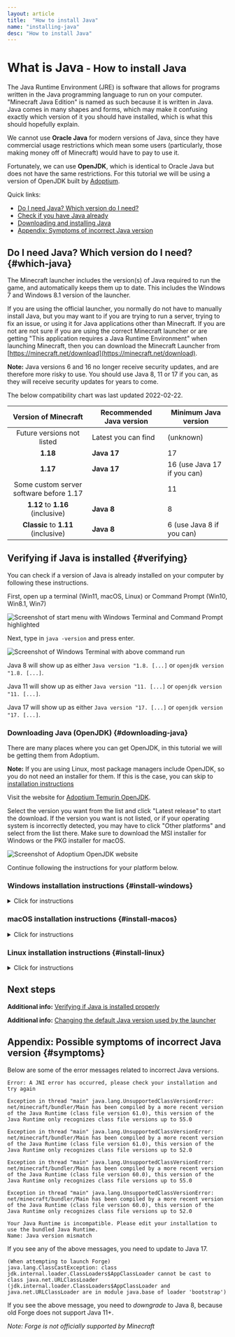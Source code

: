```yaml
---
layout: article
title:  "How to install Java"
name: "installing-java"
desc: "How to install Java"
---
```

# What is Java<small> - How to install Java</small>

The Java Runtime Environment (JRE) is software that allows for programs written in the Java programming language to run on your computer. "Minecraft Java Edition" is named as such because it is written in Java. Java comes in many shapes and forms, which may make it confusing exactly which version of it you should have installed, which is what this should hopefully explain.

We cannot use **Oracle Java** for modern versions of Java, since they have commercial usage restrictions which mean some users (particularly, those making money off of Minecraft) would have to pay to use it.

Fortunately, we can use **OpenJDK**, which is identical to Oracle Java but does not have the same restrictions. For this tutorial we will be using a version of OpenJDK built by [Adoptium](https://adoptium.net).

Quick links:

- [Do I need Java? Which version do I need?](#which-java)
- [Check if you have Java already](#verifying)
- [Downloading and installing Java](#downloading-java)
- [Appendix: Symptoms of incorrect Java version](#symptoms)

## Do I need Java? Which version do I need? {#which-java}

The Minecraft launcher includes the version(s) of Java required to run the game, and automatically keeps them up to date. This includes the Windows 7 and Windows 8.1 version of the launcher.

If you are using the official launcher, you normally do not have to manually install Java, but you may want to if you are trying to run a server, trying to fix an issue, or using it for Java applications other than Minecraft. If you are not are not sure if you are using the correct Minecraft launcher or are getting "This application requires a Java Runtime Environment" when launching Minecraft, then you can download the Minecraft Launcher from [https://minecraft.net/download](https://minecraft.net/download).

**Note:** Java versions 6 and 16 no longer receive security updates, and are therefore more risky to use. You should use Java 8, 11 or 17 if you can, as they will receive security updates for years to come.

The below compatibility chart was last updated 2022-02-22.

| Version of Minecraft | Recommended Java version | Minimum Java version |
|:-:|-|-|
| Future versions not listed | Latest you can find | (unknown) |
| **1.18** | **Java 17** | 17 |
| **1.17** | **Java 17** | 16 (use Java 17 if you can) |
| Some custom server software before 1.17 |  | 11 |
| **1.12** to **1.16** (inclusive) | **Java 8** | 8 |
| **Classic** to **1.11** (inclusive) | **Java 8** | 6 (use Java 8 if you can) |

## Verifying if Java is installed {#verifying}

You can check if a version of Java is already installed on your computer by following these instructions.

First, open up a terminal (Win11, macOS, Linux) or Command Prompt (Win10, Win8.1, Win7)

![Screenshot of start menu with Windows Terminal and Command Prompt highlighted](/static/images/help/installing-java/verifying/verifying-1.jpg)

Next, type in `java -version` and press enter.

![Screenshot of Windows Terminal with above command run](/static/images/help/installing-java/verifying/verifying-2.jpg)

Java 8 will show up as either `Java version "1.8. [...]` or `openjdk version "1.8. [...]`.

Java 11 will show up as either `Java version "11. [...]` or `openjdk version "11. [...]`.

Java 17 will show up as either `Java version "17. [...]` or `openjdk version "17. [...]`.

### Downloading Java (OpenJDK) {#downloading-java}

There are many places where you can get OpenJDK, in this tutorial we will be getting them from Adoptium.

**Note:** If you are using Linux, most package managers include OpenJDK, so you do not need an installer for them. If this is the case, you can skip to [installation instructions](#install-linux)

Visit the website for [Adoptium Temurin OpenJDK](https://adoptium.net).

Select the version you want from the list and click "Latest release" to start the download. If the version you want is not listed, or if your operating system is incorrectly detected, you may have to click "Other platforms" and select from the list there. Make sure to download the MSI installer for Windows or the PKG installer for macOS.

![Screenshot of Adoptium OpenJDK website](/static/images/help/installing-java/adoptium-website.jpg)

Continue following the instructions for your platform below.

### Windows installation instructions {#install-windows}

<details><summary>Click for instructions</summary> {{ "

Run the installer.

![Screenshot of OpenJDK installer in downloads folder](/static/images/help/installing-java/adoptium-windows/openjdk-installer-1.jpg)

Click **Next**

![Screenshot of OpenJDK installer](/static/images/help/installing-java/adoptium-windows/openjdk-installer-2.jpg)

Make sure that both **Add to PATH** and **Set JAVA_HOME variable** are set to **Will be installed on local hard drive**.

This step is especially important if you want to run a server or develop mods!

![Screenshot of OpenJDK installer with JAVA_HOME variable setting selected](/static/images/help/installing-java/adoptium-windows/openjdk-installer-3.jpg)

The screen should look like this before continuing. Click **Next**

![Screenshot of OpenJDK installer](/static/images/help/installing-java/adoptium-windows/openjdk-installer-4.jpg)

Click **Install**

![Screenshot of OpenJDK installer](/static/images/help/installing-java/adoptium-windows/openjdk-installer-5.jpg)

Click **Yes**

![Screenshot of OpenJDK installer with UAC prompt](/static/images/help/installing-java/adoptium-windows/openjdk-installer-6.jpg)

Wait for it to install...

![Screenshot of OpenJDK installer](/static/images/help/installing-java/adoptium-windows/openjdk-installer-7.jpg)

Click **Finish** to exit the installer.

![Screenshot of OpenJDK installer](/static/images/help/installing-java/adoptium-windows/openjdk-installer-8.jpg)

" | markdownify }} </details>

### macOS installation instructions {#install-macos}

<details><summary>Click for instructions</summary> {{ "

Run the installer.

![Screenshot of OpenJDK installer in downloads tray](/static/images/help/installing-java/adoptium-mac/openjdk-installer-1.jpg)

Click **Continue**

![Screenshot of OpenJDK installer](/static/images/help/installing-java/adoptium-mac/openjdk-installer-2.jpg)

Click **Continue**

![Screenshot of OpenJDK installer](/static/images/help/installing-java/adoptium-mac/openjdk-installer-3.jpg)

Click **Continue**

![Screenshot of OpenJDK installer](/static/images/help/installing-java/adoptium-mac/openjdk-installer-4.jpg)

Click **Install**

![Screenshot of OpenJDK installer](/static/images/help/installing-java/adoptium-mac/openjdk-installer-5.jpg)

Enter your Mac password and click **Install Software**

![Screenshot of OpenJDK installer with Mac password prompt](/static/images/help/installing-java/adoptium-mac/openjdk-installer-6.jpg)

Wait for it to finish installing...

![Screenshot of OpenJDK installer](/static/images/help/installing-java/adoptium-mac/openjdk-installer-7.jpg)

Click **Close** to exit the installer.

![Screenshot of OpenJDK installer](/static/images/help/installing-java/adoptium-mac/openjdk-installer-8.jpg)

" | markdownify }} </details>

### Linux installation instructions {#install-linux}

<details><summary>Click for instructions</summary> {{ "

Open a terminal

![KDE menu with terminal selected](/static/images/help/installing-java/linux/install-java-1.jpg)

Install Java with your package manager.

##### Ubuntu/Debian/Pop!\_OS/Linux Mint

Use one of these commands to install Java 17, 11, or 8, respectively:
```
sudo apt install openjdk-17-jdk
sudo apt install openjdk-11-jdk
sudo apt install openjdk-8-jdk
```

There are also PPAs available for Adoptium and other Java distributions.

##### Fedora

Use one of these commands to install Java 17, 11, or 8, respectively:
```
sudo dnf install java-latest-openjdk.x86_64
sudo dnf install java-11-openjdk.x86_64
sudo dnf install java-1.8.0-openjdk.x86_64
```

##### Archlinux/EndeavorOS/Manjaro

Use one of these commands to install Java 17, 11, or 8, respectively:
```
sudo pacman -S jdk-openjdk
sudo pacman -S jdk11-openjdk
sudo pacman -S jdk8-openjdk
```

There are also AUR packages available for Adoptium and other Java distributions.

##### RHEL/CentOS/RockyLinux/Amazon Linux

Use one of these commands to install Java 17, 11, or 8, respectively:
```
sudo yum install java-17-openjdk
sudo yum install java-11-openjdk
sudo yum install java-1.8.0-openjdk
```

If your package manager does not include Java/OpenJDK, the Adoptium downloads can be untared into /usr/lib/jvm used on all distros.

![Terminal with install command typed in](/static/images/help/installing-java/linux/install-java-2.jpg)

![Terminal with install command executed](/static/images/help/installing-java/linux/install-java-3.jpg)

If you install multiple versions of Java, you may occasionally need to change which one is used by default. To do so:

##### Ubuntu/Debian/Pop!\_OS/Linux Mint

To show available Java versions:
```
update-java-alternatives --list
```
To switch to use Java 17 by default:
```
sudo update-java-alternatives --set java-1.17.0-openjdk-amd64
```

##### Fedora/RHEL/CentOS/RockyLinux/Amazon Linux

```
sudo alternatives --config java
```

Follow the interactive prompt

##### Archlinux/EndeavorOS/Manjaro

To show available Java versions:
```
archlinux-java status
```
To switch to use Java 17 by default:
```
sudo archlinux-java set java-17-openjdk
```

![Terminal with Java alternatives command executed](/static/images/help/installing-java/linux/install-java-4.jpg)

" | markdownify }} </details>

## Next steps

**Additional info:** [Verifying if Java is installed properly](#verifying)

**Additional info:** [Changing the default Java version used by the launcher](/help/guides/changing-java-version/)

## Appendix: Possible symptoms of incorrect Java version {#symptoms}

Below are some of the error messages related to incorrect Java versions.

```
Error: A JNI error has occurred, please check your installation and try again
```
```
Exception in thread "main" java.lang.UnsupportedClassVersionError: net/minecraft/bundler/Main has been compiled by a more recent version of the Java Runtime (class file version 61.0), this version of the Java Runtime only recognizes class file versions up to 55.0

Exception in thread "main" java.lang.UnsupportedClassVersionError: net/minecraft/bundler/Main has been compiled by a more recent version of the Java Runtime (class file version 61.0), this version of the Java Runtime only recognizes class file versions up to 52.0

Exception in thread "main" java.lang.UnsupportedClassVersionError: net/minecraft/bundler/Main has been compiled by a more recent version of the Java Runtime (class file version 60.0), this version of the Java Runtime only recognizes class file versions up to 55.0

Exception in thread "main" java.lang.UnsupportedClassVersionError: net/minecraft/bundler/Main has been compiled by a more recent version of the Java Runtime (class file version 60.0), this version of the Java Runtime only recognizes class file versions up to 52.0
```
```
Your Java Runtime is incompatible. Please edit your installation to use the bundled Java Runtime.
Name: Java version mismatch
```

If you see any of the above messages, you need to update to Java 17.

```
(When attempting to launch Forge)
java.lang.ClassCastException: class jdk.internal.loader.ClassLoaders$AppClassLoader cannot be cast to class java.net.URLClassLoader (jdk.internal.loader.ClassLoaders$AppClassLoader and java.net.URLClassLoader are in module java.base of loader 'bootstrap')
```

If you see the above message, you need to *downgrade* to Java 8, because old Forge does not support Java 11+.

*Note: Forge is not officially supported by Minecraft*
